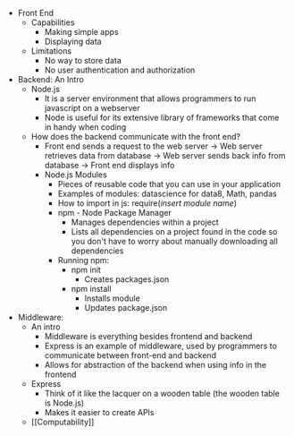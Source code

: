 - Front End
	- Capabilities
		- Making simple apps
		- Displaying data
	- Limitations
		- No way to store data
		- No user authentication and authorization
- Backend: An Intro
	- Node.js
		- It is a server environment that allows programmers to run javascript on a webserver
		- Node is useful for its extensive library of frameworks that come in handy when coding
	- How does the backend communicate with the front end?
		- Front end sends a request to the web server -> Web server retrieves data from database -> Web server sends back info from database -> Front end displays info
		-  Node.js Modules
			- Pieces of reusable code that you can use in your application
			- Examples of modules: datascience for data8, Math, pandas
			- How to import in js: require(*insert module name*)
			- npm - Node Package Manager
				- Manages dependencies within a project
				- Lists all dependencies on a project found in the code so you don't have to worry about manually downloading all dependencies
			- Running npm:
				- npm init
					- Creates packages.json
				- npm install
					- Installs module
					- Updates package.json
- Middleware:
	- An intro
		- Middleware is everything besides frontend and backend
		- Express is an example of middleware, used by programmers to communicate between front-end and backend
		- Allows for abstraction of the backend when using info in the frontend
	- Express
		- Think of it like the lacquer on a wooden table (the wooden table is Node.js)
		- Makes it easier to create APIs
	- [[Computability]]